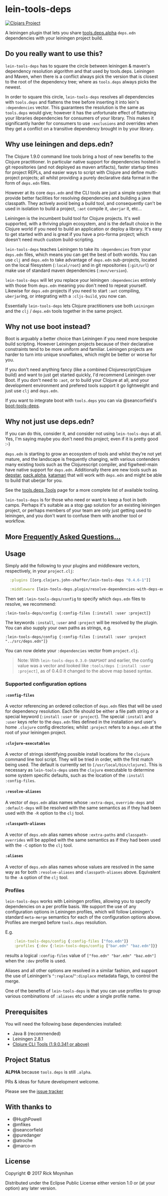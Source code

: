 # lein-tools-deps

[![Clojars Project](https://img.shields.io/clojars/v/org.clojars.john-shaffer/lein-tools-deps.svg)](https://clojars.org/org.clojars.john-shaffer/lein-tools-deps)

A leiningen plugin that lets you
share [tools.deps.alpha](https://github.com/clojure/tools.deps.alpha)
`deps.edn` dependencies with your leiningen project build.

## Do you really want to use this?

`lein-tools-deps` has to square the circle between leiningen & maven's 
dependency resolution algorithm and that used by tools.deps.  Leiningen 
and Maven, when there is a conflict always pick the version that is closest
to the root of the dependency tree; where as `tools.deps` always picks 
the newest.

In order to square this circle, `lein-tools-deps` resolves all dependencies
with `tools.deps` and flattens the tree before inserting it into lein's
`:dependencies` vector.  This guarantees the resolution is the same as
`tools.deps` would give; however it has the unfortunate effect of flattening
your libraries dependencies for consumers of your library.  This makes it
significantly harder for consumers to use `:exclusions` and overrides when
they get a conflict on a transitive dependency brought in by your library.

## Why use leiningen and deps.edn?

The Clojure 1.9.0 command line tools bring a host of new benefits to
the Clojure practitioner.  In particular native support for
dependencies hosted in git repositories (and not deployed as maven
artifacts), faster startup times for project REPLs, and easier ways to
script with Clojure and define multi-project projects; all whilst
providing a purely declarative data format in the form of `deps.edn`
files.

However at its core `deps.edn` and the CLI tools are just a simple
system that provide better facilities for resolving dependencies and
building a java classpath.  They actively avoid being a build tool,
and consequently can't be used in isolation to build a project, `:aot`
compile it, `uberjar` it, etc...

Leiningen is the incumbent build tool for Clojure projects.  It's well
supported, with a thriving plugin ecosystem, and is the default choice
in the Clojure world if you need to build an application or deploy a
library.  It's easy to get started with and is great if you have a
pro-forma project; which doesn't need much custom build-scripting.

`lein-tools-deps` teaches Leiningen to take its `:dependencies` from
your `deps.edn` files, which means you can get the best of both
worlds.  You can use `clj` and `deps.edn` to take advantage of
`deps.edn` sub-projects, located on the local filesystem
(`:local/root`) and in git repositories (`:git/url`) or make use of
standard maven dependencies (`:mvn/version`).

`lein-tools-deps` will let you replace your leiningen `:dependencies`
entirely with those from `deps.edn` meaning you don't need to repeat
yourself.  Likewise for `deps.edn` projects if you need to start
`:aot` compiling, `uberjar`ing, or integrating with a `:cljs-build`,
you now can.

Essentially `lein-tools-deps` lets Clojure practitioners use both
`Leiningen` and the `clj` / `deps.edn` tools together in the same
project.

## Why not use boot instead?

Boot is arguably a better choice than Leiningen if you need more bespoke build
scripting.  However Leiningen projects because of their declarative
constraints tend to be more uniform and familiar.  Leiningen projects
are harder to turn into unique snowflakes, which might be better or
worse for you.

If you don't need anything fancy (like a combined Clojurescript/Clojure 
build) and want to just get started quickly, I'd recommend Leiningen 
over Boot.  If you don't need to `:aot`, or to build your Clojure at 
all, and your development environment and prefered tools support it go 
lightweight and just use `clj` and `deps.edn`.

If you want to integrate boot with `tools.deps` you can via @seancorfield's 
[boot-tools-deps](https://github.com/seancorfield/boot-tools-deps/).

## Why not just use deps.edn?

If you can do this, consider it, and consider not using `lein-tools-deps` at
all.  Yes, I'm saying maybe you don't need this project; even if it is pretty
good :-)

`deps.edn` is starting to grow an ecosystem of tools and whilst they're
not yet mature, and the landscape is frequently changing, with various 
contenders many existing tools such as the Clojurescript compiler, and 
figwheel-main have native support for `deps.edn`.  Additionally there are
new tools such as [depstar](https://github.com/healthfinch/depstar), 
[pack.alpha](https://github.com/juxt/pack.alpha), [katamari](https://github.com/arrdem/katamari)
that will work with `deps.edn` and might be able to build that uberjar for you.  

See the [tools.deps Tools](https://github.com/clojure/tools.deps.alpha/wiki/Tools) page
for a more complete list of available tooling.

`lein-tools-deps` is for those who need or want to keep a foot in both 
camps.  Perhaps it's suitable as a stop gap solution for an existing 
leiningen project, or perhaps members of your team are only just 
getting used to leiningen, and you don't want to confuse them with
another tool or workflow.

## More [Frequently Asked Questions...](https://github.com/RickMoynihan/lein-tools-deps/wiki/FAQ)

## Usage

Simply add the following to your plugins and middleware vectors,
respectively, in your `project.clj`:

```clojure
  :plugins [[org.clojars.john-shaffer/lein-tools-deps "0.4.6-1"]]
```

```clojure
  :middleware [lein-tools-deps.plugin/resolve-dependencies-with-deps-edn]
```

Then set `:lein-tools-deps/config` to specify which `deps.edn` files to resolve, we recommend:

```
:lein-tools-deps/config {:config-files [:install :user :project]}
```

The keywords `:install`, `:user` and `:project` will be resolved by the
plugin.  You can also supply your own paths as strings, e.g.

`:lein-tools-deps/config {:config-files [:install :user :project "../src/deps.edn"]}`

You can now delete your `:dependencies` vector from `project.clj`.

> Note: With `lein-tools-deps` `0.3.0-SNAPSHOT` and earlier, the
> config value was a vector and looked like `:tools/deps [:install
> :user :project]`, as of 0.4.0 it changed to the above map
> based syntax.

### Supported configuration options

#### `:config-files`

A vector referencing an ordered collection of `deps.edn` files that
will be used for dependency resolution.  Each file should be either a
file path string or a special keyword (`:install` `:user` or
`:project`). The special `:install` and `:user` keys refer to the `deps.edn`
files defined in the installation and user's home `.clojure` config directories; 
whilst `:project` refers to a `deps.edn` at the root of your leiningen project.

#### `:clojure-executables`

A vector of strings identifying possible install locations for the
`clojure` command line tool script.  They will be tried in order, with
the first match being used.  The default is currently set to
`[/usr/local/bin/clojure]`.  This is necessary as `lein-tools-deps`
uses the `clojure` executable to determine some system specific
defaults, such as the location of the `:install` `:config-files`.

#### `:resolve-aliases`

A vector of `deps.edn` alias names whose `:extra-deps`, `override-deps`
and `:default-deps` will be resolved with the same semantics as if they
had been used with the `-R` option to the `clj` tool.

#### `:classpath-aliases`

A vector of `deps.edn` alias names whose `:extra-paths` and
`classpath-overrides` will be applied with the same semantics as if
they had been used with the `-C` option to the `clj` tool.

#### `:aliases`

A vector of `deps.edn` alias names whose values are resolved in the same
way as for both `:resolve-aliases` and `classpath-aliases` above.
Equivalent to the `-A` option of the `clj` tool.

### Profiles

`lein-tools-deps` works with Leiningen profiles, allowing you to specify 
dependencies on a per profile basis.  We support the use of any configuration
options in Leiningen profiles, which will follow Leiningen's standard 
`meta-merge` semantics for each of the configuration options above.  Profiles 
are merged before `tools.deps` resolution.

E.g.

```clojure
    :lein-tools-deps/config {:config-files ["foo.edn"]}
    :profiles {:dev {:lein-tools-deps/config ["bar.edn" "baz.edn"]}}
```
results a logical ```:config-files``` value of ```["foo.edn" "bar.edn"
"baz.edn"]```  when the ```:dev``` profile is used.

Aliases and all other options are resolved in a similar fashion, and support
the use of Leiningen's `^:replace`/`^:displace` metadata flags, to control the
merge.

One of the benefits of `lein-tools-deps` is that you can use profiles to group
various combinations of `:aliases` etc under a single profile name.

## Prerequisites

You will need the following base dependencies installed:

- Java 8 (recommended)
- Leiningen 2.8.1
- [Clojure CLI Tools (1.9.0.341 or above)](https://clojure.org/guides/getting_started)

## Project Status

**ALPHA** because `tools.deps` is still `.alpha`.

PRs & ideas for future development welcome.

Please see the [issue tracker](https://github.com/RickMoynihan/lein-tools-deps/issues)

## With thanks to

- @HughPowell
- @mfikes
- @seancorfield
- @puredanger
- @atroche
- @marco-m

## License

Copyright © 2017 Rick Moynihan

Distributed under the Eclipse Public License either version 1.0 or (at
your option) any later version.
